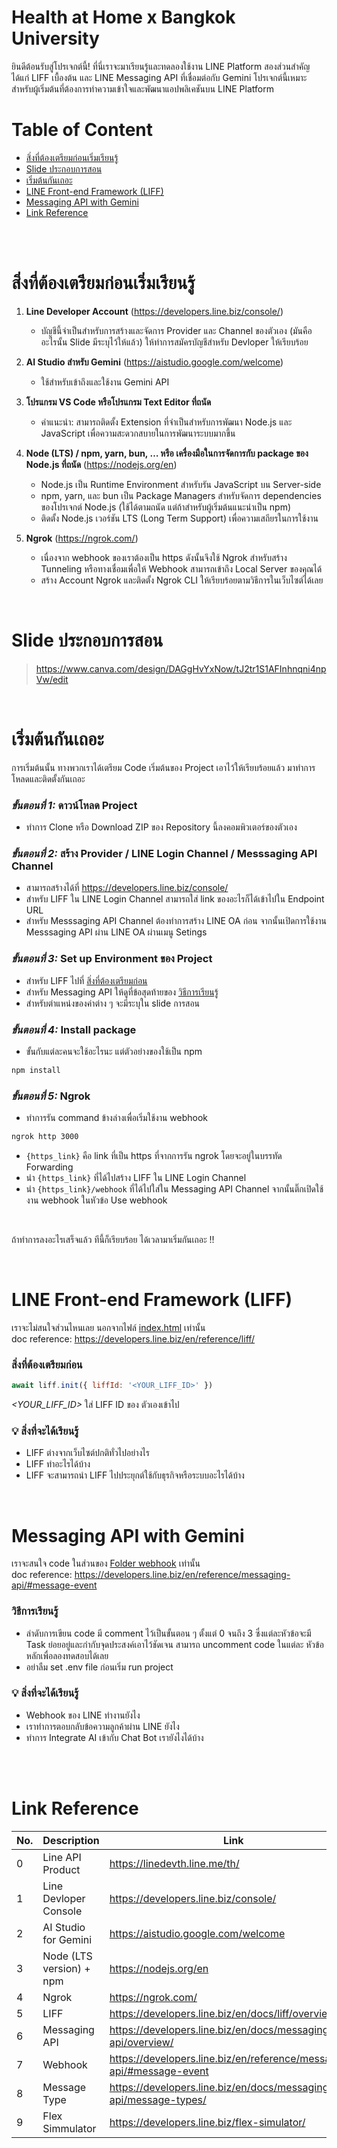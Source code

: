 # Health at Home x Bangkok University
ยินดีต้อนรับสู่โปรเจกต์นี้! ที่นี่เราจะมาเรียนรู้และทดลองใช้งาน LINE Platform สองส่วนสำคัญ ได้แก่ LIFF เบื้องต้น และ LINE Messaging API ที่เชื่อมต่อกับ Gemini โปรเจกต์นี้เหมาะสำหรับผู้เริ่มต้นที่ต้องการทำความเข้าใจและพัฒนาแอปพลิเคชันบน LINE Platform

# Table of Content
* [สิ่งที่ต้องเตรียมก่อนเริ่มเรียนรู้](#สิ่งที่ต้องเตรียมก่อนเริ่มเรียนรู้)
* [Slide ประกอบการสอน](#slide-ประกอบการสอน)
* [เริ่มต้นกันเถอะ](#เริ่มต้นกันเถอะ)
* [LINE Front-end Framework (LIFF)](#line-front-end-framework-liff)
* [Messaging API with Gemini](#messaging-api-with-gemini)
* [Link Reference](#link-reference)

<br><br>

# สิ่งที่ต้องเตรียมก่อนเริ่มเรียนรู้
1. **Line Developer Account** (https://developers.line.biz/console/)
    - บัญชีนี้จำเป็นสำหรับการสร้างและจัดการ Provider และ Channel ของตัวเอง (มันคืออะไรนั้น Slide มีระบุไว้ให้แล้ว) ให้ทำการสมัครบัญชีสำหรับ Devloper ให้เรียบร้อย

2. **AI Studio สำหรับ Gemini** (https://aistudio.google.com/welcome)
    - ใช้สำหรับเข้าถึงและใช้งาน Gemini API 

3. **โปรแกรม VS Code หรือโปรแกรม Text Editor ที่ถนัด**
    - คำแนะนำ: สามารถติดตั้ง Extension ที่จำเป็นสำหรับการพัฒนา Node.js และ JavaScript เพื่อความสะดวกสบายในการพัฒนาระบบมากขึ้น

4. **Node (LTS) / npm, yarn, bun, … หรือ เครื่องมือในการจัดการกับ package ของ Node.js ที่ถนัด** (https://nodejs.org/en)
    - Node.js เป็น Runtime Environment สำหรับรัน JavaScript บน Server-side
    - npm, yarn, และ bun เป็น Package Managers สำหรับจัดการ dependencies ของโปรเจกต์ Node.js (ใช้ได้ตามถนัด แต่ถ้าสำหรับผู้เริ่มต้นแนะนำเป็น npm)
    - ติดตั้ง Node.js เวอร์ชัน LTS (Long Term Support) เพื่อความเสถียรในการใช้งาน

5. **Ngrok** (https://ngrok.com/)
    - เนื่องจาก webhook ของเราต้องเป็น https ดังนั้นจึงใช้ Ngrok สำหรับสร้าง Tunneling หรือทางเชื่อมเพื่อให้ Webhook สามารถเข้าถึง Local Server ของคุณได้
    - สร้าง Account Ngrok และติดตั้ง Ngrok CLI ให้เรียบร้อยตามวิธีการในเว็บไซต์ได้เลย

<br>

# Slide ประกอบการสอน
> https://www.canva.com/design/DAGgHvYxNow/tJ2tr1S1AFInhnqni4npVw/edit

<br>

# เริ่มต้นกันเถอะ
การเริ่มต้นนั้น ทางพวกเราได้เตรียม Code เริ่มต้นของ Project เอาไว้ให้เรียบร้อยแล้ว มาทำการโหลดและติดตั้งกันเถอะ
### *ขั้นตอนที่ 1:* ดาวน์โหลด Project
- ทำการ Clone หรือ Download ZIP ของ Repository นี้ลงคอมพิวเตอร์ของตัวเอง

### *ขั้นตอนที่ 2:* สร้าง Provider / LINE Login Channel / Messsaging API Channel
- สามารถสร้างได้ที่ https://developers.line.biz/console/
- สำหรับ LIFF ใน LINE Login Channel สามารถใส่ link ของอะไรก็ได้เข้าไปใน Endpoint URL
- สำหรับ Messsaging API Channel ต้องทำการสร้าง LINE OA ก่อน จากนั้นเปิดการใช้งาน Messsaging API ผ่าน LINE OA ผ่านเมนู Setings

### *ขั้นตอนที่ 3:* Set up Environment ของ Project
- สำหรับ LIFF ไปที่ [สิ่งที่ต้องเตรียมก่อน](#สิ่งที่ต้องเตรียมก่อน)
- สำหรับ Messaging API ให้ดูที่ข้อสุดท้ายของ [วิธีการเรียนรู้](#วิธีการเรียนรู้)
- สำหรับตำแหน่งของค่าต่าง ๆ จะมีระบุใน slide การสอน


### *ขั้นตอนที่ 4:* Install package
- ขั้นกับแต่ละคนจะใช้อะไรนะ แต่ตัวอย่างของใช้เป็น npm 
``` bash
npm install
```

### *ขั้นตอนที่ 5:* Ngrok
- ทำการรัน command ข้างล่างเพื่อเริ่มใช้งาน webhook 
``` bash
ngrok http 3000
```
- `{https_link}` คือ link ที่เป็น https ที่จากการรัน ngrok โดยจะอยู่ในบรรทัด Forwarding
- นำ `{https_link}` ที่ได้ไปสร้าง LIFF ใน LINE Login Channel
- นำ `{https_link}/webhook` ที่ได้ไปใส่ใน Messaging API Channel จากนั้นติ๊กเปิดใช้งาน webhook ในหัวข้อ Use webhook

<br>

ถ้าทำการลงอะไรเสร็จแล้ว ทีนี้ก็เรียบร้อย ได้เวลามาเริ่มกันเถอะ !!

<br>

# LINE Front-end Framework (LIFF)
เราจะไม่สนใจส่วนไหนเลย นอกจากไฟล์ [index.html](/liff/index.html) เท่านั้น<br>
doc reference: https://developers.line.biz/en/reference/liff/ 

### สิ่งที่ต้องเตรียมก่อน
``` javascript
await liff.init({ liffId: '<YOUR_LIFF_ID>' })
```
*<YOUR_LIFF_ID>* ใส่ LIFF ID ของ ตัวเองเข้าไป

### 💡 สิ่งที่จะได้เรียนรู้
- LIFF ต่างจากเว็บไซต์ปกติทั่วไปอย่างไร
- LIFF ทำอะไรได้บ้าง
- LIFF จะสามารถนำ LIFF ไปประยุกต์ใช้กับธุรกิจหรือระบบอะไรได้บ้าง

<br>

# Messaging API with Gemini
เราจะสนใจ code ในส่วนของ [Folder webhook](/webhook) เท่านั้น<br>
doc reference: https://developers.line.biz/en/reference/messaging-api/#message-event

### วิธีการเรียนรู้
- ลำดับการเขียน code มี comment ไว้เป็นขั้นตอน ๆ ตั้งแต่ 0 จนถึง 3 ซึ่งแต่ละหัวข้อจะมี Task ย่อยอยู่และกำกับจุดประสงค์เอาไว้ชัดเจน สามารถ uncomment code ในแต่ละ หัวข้อหลักเพื่อลองทดสอบได้เลย
- อย่าลืม set .env file ก่อนเริ่ม run project

### 💡 สิ่งที่จะได้เรียนรู้
- Webhook ของ LINE ทำงานยังไง
- เราทำการตอบกลับข้อความลูกค้าผ่าน LINE ยังไง
- ทำการ Integrate AI เข้ากับ Chat Bot เรายังไงได้บ้าง

<br>
<br>

# Link Reference
| No. | Description            | Link                                                                  |
| --- | ---------------------- | --------------------------------------------------------------------- |
| 0 | Line API Product         | https://linedevth.line.me/th/                                         |
| 1 | Line Devloper Console    | https://developers.line.biz/console/                                  |
| 2 | AI Studio for Gemini     | https://aistudio.google.com/welcome                                   |
| 3 | Node (LTS version) + npm | https://nodejs.org/en                                                 |
| 4 | Ngrok                    | https://ngrok.com/                                                    |
| 5 | LIFF                     | https://developers.line.biz/en/docs/liff/overview/                    |
| 6 | Messaging API            | https://developers.line.biz/en/docs/messaging-api/overview/           |
| 7 | Webhook                  | https://developers.line.biz/en/reference/messaging-api/#message-event |
| 8 | Message Type             | https://developers.line.biz/en/docs/messaging-api/message-types/      |
| 9 | Flex Simmulator          | https://developers.line.biz/flex-simulator/                           |

<br>
<br>
